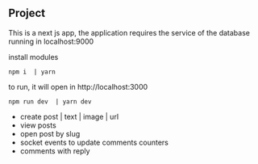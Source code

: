 ## Project 

This is a next js app, the application requires the service of the database running in localhost:9000 

install modules

```
npm i  | yarn 
``` 

to run, it will open in http://localhost:3000

```
npm run dev  | yarn dev
```

- create post | text | image | url
- view posts
- open post by slug
- socket events to update comments counters
- comments with reply
